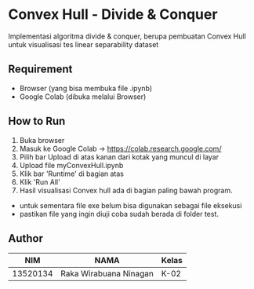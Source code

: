 # Convex Hull - Divide & Conquer

Implementasi algoritma divide & conquer, berupa 
pembuatan Convex Hull untuk visualisasi tes linear 
separability dataset

## Requirement
- Browser (yang bisa membuka file .ipynb)
- Google Colab (dibuka melalui Browser)

## How to Run
1. Buka browser
2. Masuk ke Google Colab -> https://colab.research.google.com/
3. Pilih bar Upload di atas kanan dari kotak yang muncul di layar
4. Upload file myConvexHull.ipynb
5. Klik bar 'Runtime' di bagian atas
6. Klik 'Run All'
7. Hasil visualisasi Convex hull ada di bagian paling bawah program.

* untuk sementara file exe belum bisa digunakan sebagai file eksekusi
* pastikan file yang ingin diuji coba sudah berada di folder test.

## Author
| NIM      | NAMA                        | Kelas |
|----------|-----------------------------|-------|
| 13520134 | Raka Wirabuana Ninagan      | K-02  |